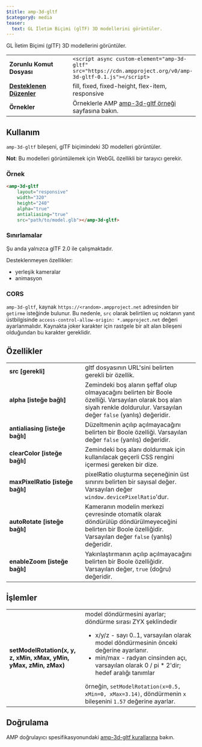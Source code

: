 ```yaml
---
$title: amp-3d-gltf
$category@: media
teaser:
  text: GL İletim Biçimi (glTF) 3D modellerini görüntüler.
---
```


<!--
Copyright 2018 The AMP HTML Authors. All Rights Reserved.

Licensed under the Apache License, Version 2.0 (the "License");
you may not use this file except in compliance with the License.
You may obtain a copy of the License at

      http://www.apache.org/licenses/LICENSE-2.0

Unless required by applicable law or agreed to in writing, software
distributed under the License is distributed on an "AS-IS" BASIS,
WITHOUT WARRANTIES OR CONDITIONS OF ANY KIND, either express or implied.
See the License for the specific language governing permissions and
limitations under the License.
-->



GL İletim Biçimi (glTF) 3D modellerini görüntüler.

<table>
  <tr>
    <td width="40%"><strong>Zorunlu Komut Dosyası</strong></td>
    <td><code>&lt;script async custom-element="amp-3d-gltf" src="https://cdn.ampproject.org/v0/amp-3d-gltf-0.1.js"&gt;&lt;/script&gt;</code></td>
  </tr>
  <tr>
    <td class="col-fourty"><strong><a href="../../../documentation/guides-and-tutorials/develop/style_and_layout/control_layout.md">Desteklenen Düzenler</a></strong></td>
    <td>fill, fixed, fixed-height, flex-item, responsive</td>
  </tr>
  <tr>
    <td><strong>Örnekler</strong></td>
    <td>Örneklerle AMP <a href="https://ampbyexample.com/components/amp-3d-gltf/">amp-3d-gltf örneği</a> sayfasına bakın.</td>
  </tr>
</table>

## Kullanım <a name="usage"></a>

`amp-3d-gltf` bileşeni, glTF biçimindeki 3D modelleri görüntüler.

**Not**: Bu modelleri görüntülemek için WebGL özellikli bir tarayıcı gerekir.

### Örnek <a name="example"></a>

```html
<amp-3d-gltf
    layout="responsive"
    width="320"
    height="240"
    alpha="true"
    antialiasing="true"
    src="path/to/model.glb"></amp-3d-gltf>
```

### Sınırlamalar <a name="limitations"></a>

Şu anda yalnızca glTF 2.0 ile çalışmaktadır.

Desteklenmeyen özellikler:

- yerleşik kameralar
- animasyon

### CORS <a name="cors"></a>

`amp-3d-gltf`, kaynak `https://<random>.ampproject.net` adresinden bir `getirme` isteğinde bulunur. Bu nedenle, `src` olarak belirtilen uç noktanın yanıt üstbilgisinde `access-control-allow-origin: *.ampproject.net` değeri ayarlanmalıdır. Kaynakta joker karakter için rastgele bir alt alan bileşeni olduğundan bu karakter gereklidir.

## Özellikler <a name="attributes"></a>

<table>
  <tr>
    <td width="40%"><strong>src [gerekli]</strong></td>
    <td>gltf dosyasının URL'sini belirten gerekli bir özellik.</td>
  </tr>
  <tr>
    <td width="40%"><strong>alpha [isteğe bağlı]</strong></td>
    <td>Zemindeki boş alanın şeffaf olup olmayacağını belirten bir Boole özelliği. Varsayılan olarak boş alan siyah renkle doldurulur.
        Varsayılan değer <code>false</code> (yanlış) değeridir.</td>
    </tr>
    <tr>
      <td width="40%"><strong>antialiasing [isteğe bağlı]</strong></td>
      <td>Düzeltmenin açılıp açılmayacağını belirten bir Boole özelliği. Varsayılan değer <code>false</code> (yanlış) değeridir.</td>
    </tr>
    <tr>
      <td width="40%"><strong>clearColor [isteğe bağlı]</strong></td>
      <td>Zemindeki boş alanı doldurmak için kullanılacak geçerli CSS rengini içermesi gereken bir dize.</td>
    </tr>
    <tr>
      <td width="40%"><strong>maxPixelRatio [isteğe bağlı]</strong></td>
      <td>pixelRatio oluşturma seçeneğinin üst sınırını belirten bir sayısal değer. Varsayılan değer <code>window.devicePixelRatio</code>'dur.</td>
    </tr>
    <tr>
      <td width="40%"><strong>autoRotate [isteğe bağlı]</strong></td>
      <td>Kameranın modelin merkezi çevresinde otomatik olarak döndürülüp döndürülmeyeceğini belirten bir Boole özelliğidir. Varsayılan değer <code>false</code> (yanlış) değeridir.</td>
    </tr>
    <tr>
      <td width="40%"><strong>enableZoom [isteğe bağlı]</strong></td>
      <td>Yakınlaştırmanın açılıp açılmayacağını belirten bir Boole özelliğidir. Varsayılan değer, <code>true</code> (doğru) değeridir.</td>
    </tr>
  </table>

## İşlemler <a name="actions"></a>

<table>
  <tr>
    <td width="40%"><strong>setModelRotation(x, y, z, xMin, xMax, yMin, yMax, zMin, zMax)</strong></td>
    <td>model döndürmesini ayarlar; döndürme sırası ZYX şeklindedir
      <ul>
        <li>x/y/z - sayı 0..1, varsayılan olarak model döndürmesinin önceki değerine ayarlanır.</li>
        <li>min/max - radyan cinsinden açı, varsayılan olarak 0 / pi * 2'dir; hedef aralığı tanımlar</li>
      </ul>
      örneğin, <code>setModelRotation(x=0.5, xMin=0, xMax=3.14)</code>, döndürmenin <code>x</code> bileşenini <code>1.57</code> değerine ayarlar.</td>
    </tr>
  </table>

## Doğrulama <a name="validation"></a>

AMP doğrulayıcı spesifikasyonundaki [amp-3d-gltf kurallarına](https://github.com/ampproject/amphtml/blob/main/extensions/amp-3d-gltf/validator-amp-3d-gltf.protoascii) bakın.
